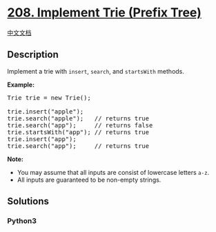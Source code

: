 # [208. Implement Trie (Prefix Tree)](https://leetcode.com/problems/implement-trie-prefix-tree)

[中文文档](/leetcode/0200-0299/0208.Implement%20Trie%20%28Prefix%20Tree%29/README.md)

## Description

<p>Implement a trie with <code>insert</code>, <code>search</code>, and <code>startsWith</code> methods.</p>

<p><b>Example:</b></p>

<pre>
Trie trie = new Trie();

trie.insert(&quot;apple&quot;);
trie.search(&quot;apple&quot;);   // returns true
trie.search(&quot;app&quot;);     // returns false
trie.startsWith(&quot;app&quot;); // returns true
trie.insert(&quot;app&quot;);   
trie.search(&quot;app&quot;);     // returns true
</pre>

<p><b>Note:</b></p>

<ul>
	<li>You may assume that all inputs are consist of lowercase letters <code>a-z</code>.</li>
	<li>All inputs are guaranteed to be non-empty strings.</li>
</ul>


## Solutions

<!-- tabs:start -->

### **Python3**

```python

```

<!-- tabs:end -->
